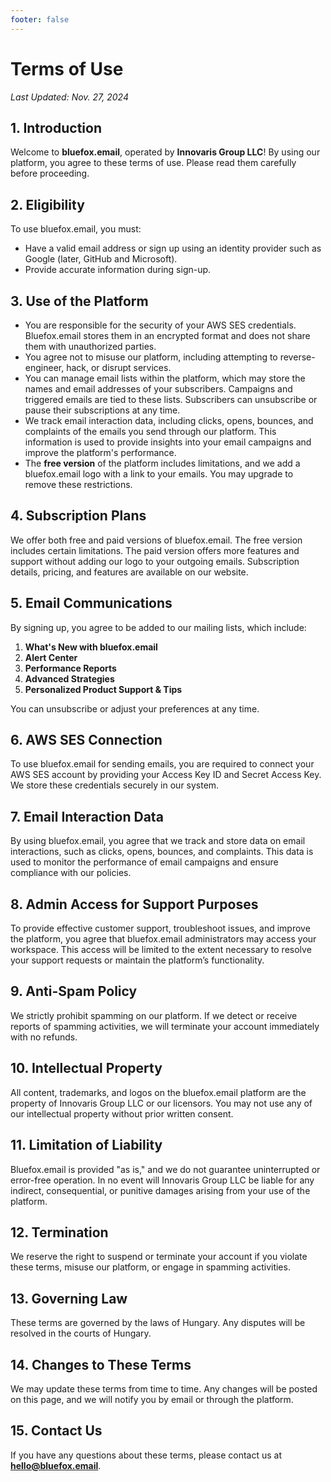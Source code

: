 ```yaml
---
footer: false
---
```


# Terms of Use

_Last Updated: Nov. 27, 2024_

## 1. Introduction

Welcome to **bluefox.email**, operated by **Innovaris Group LLC**! By using our platform, you agree to these terms of use. Please read them carefully before proceeding.

## 2. Eligibility

To use bluefox.email, you must:

- Have a valid email address or sign up using an identity provider such as Google (later, GitHub and Microsoft).
- Provide accurate information during sign-up.

## 3. Use of the Platform

- You are responsible for the security of your AWS SES credentials. Bluefox.email stores them in an encrypted format and does not share them with unauthorized parties.
- You agree not to misuse our platform, including attempting to reverse-engineer, hack, or disrupt services.
- You can manage email lists within the platform, which may store the names and email addresses of your subscribers. Campaigns and triggered emails are tied to these lists. Subscribers can unsubscribe or pause their subscriptions at any time.
- We track email interaction data, including clicks, opens, bounces, and complaints of the emails you send through our platform. This information is used to provide insights into your email campaigns and improve the platform's performance.
- The **free version** of the platform includes limitations, and we add a bluefox.email logo with a link to your emails. You may upgrade to remove these restrictions.

## 4. Subscription Plans

We offer both free and paid versions of bluefox.email. The free version includes certain limitations. The paid version offers more features and support without adding our logo to your outgoing emails. Subscription details, pricing, and features are available on our website.

## 5. Email Communications

By signing up, you agree to be added to our mailing lists, which include:

1. **What's New with bluefox.email**
2. **Alert Center**
3. **Performance Reports**
4. **Advanced Strategies**
5. **Personalized Product Support & Tips**

You can unsubscribe or adjust your preferences at any time.

## 6. AWS SES Connection

To use bluefox.email for sending emails, you are required to connect your AWS SES account by providing your Access Key ID and Secret Access Key. We store these credentials securely in our system.

## 7. Email Interaction Data

By using bluefox.email, you agree that we track and store data on email interactions, such as clicks, opens, bounces, and complaints. This data is used to monitor the performance of email campaigns and ensure compliance with our policies.

## 8. Admin Access for Support Purposes

To provide effective customer support, troubleshoot issues, and improve the platform, you agree that bluefox.email administrators may access your workspace. This access will be limited to the extent necessary to resolve your support requests or maintain the platform’s functionality.

## 9. Anti-Spam Policy

We strictly prohibit spamming on our platform. If we detect or receive reports of spamming activities, we will terminate your account immediately with no refunds.

## 10. Intellectual Property

All content, trademarks, and logos on the bluefox.email platform are the property of Innovaris Group LLC or our licensors. You may not use any of our intellectual property without prior written consent.

## 11. Limitation of Liability

Bluefox.email is provided "as is," and we do not guarantee uninterrupted or error-free operation. In no event will Innovaris Group LLC be liable for any indirect, consequential, or punitive damages arising from your use of the platform.

## 12. Termination

We reserve the right to suspend or terminate your account if you violate these terms, misuse our platform, or engage in spamming activities.

## 13. Governing Law

These terms are governed by the laws of Hungary. Any disputes will be resolved in the courts of Hungary.

## 14. Changes to These Terms

We may update these terms from time to time. Any changes will be posted on this page, and we will notify you by email or through the platform.

## 15. Contact Us

If you have any questions about these terms, please contact us at **hello@bluefox.email**.
